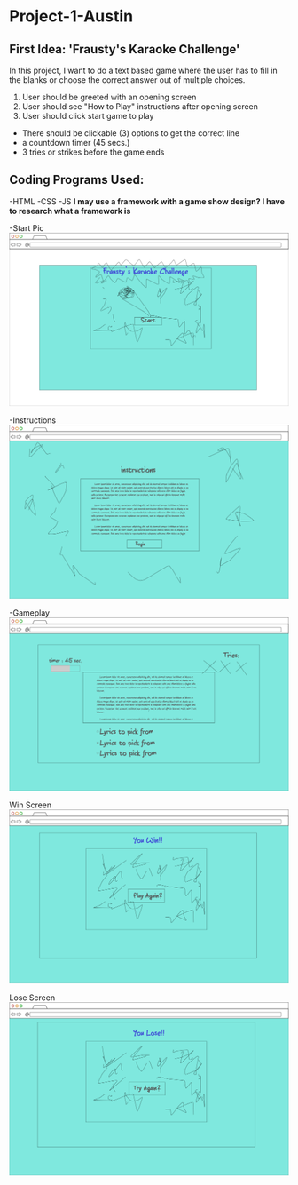# Project-1-Austin
## First Idea: 'Frausty's Karaoke Challenge'

In this project, I want to do a text based game where the user has to fill in the blanks
or choose the correct answer out of multiple choices.

1. User should be greeted with an opening screen
2. User should see "How to Play" instructions after opening screen
3. User should click start game to play


- There should be clickable (3) options to get the correct line
- a countdown timer (45 secs.)
- 3 tries or strikes before the game ends

## Coding Programs Used:
-HTML
-CSS
-JS
**I may use a framework with a game show design? I have to research what a framework is**

-Start Pic
![img](Page-1.png)

-Instructions
![img](Page-2.png) 

-Gameplay
![img](Copy-of-Page-3.png)

Win Screen
![img](Copy-of-Page-1.png)

Lose Screen
![img](Copy-of-Copy-of-Page-1.png)



